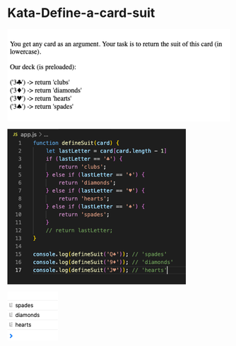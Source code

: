 # Kata-Define-a-card-suit

![screen image](pic.png)

![code image](code.png)

![console image](con.png)